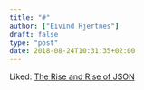 ```yaml
---
title: "#"
author: ["Eivind Hjertnes"]
draft: false
type: "post"
date: 2018-08-24T10:31:35+02:00
---
```


Liked:
[The
Rise and Rise of JSON](https://twobithistory.org/2017/09/21/the-rise-and-rise-of-json.html)
